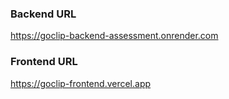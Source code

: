### Backend URL
https://goclip-backend-assessment.onrender.com

### Frontend URL
https://goclip-frontend.vercel.app

